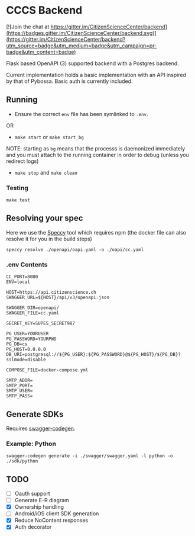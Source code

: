 # CCCS Backend

[![Join the chat at https://gitter.im/CitizenScienceCenter/backend](https://badges.gitter.im/CitizenScienceCenter/backend.svg)](https://gitter.im/CitizenScienceCenter/backend?utm_source=badge&utm_medium=badge&utm_campaign=pr-badge&utm_content=badge)

Flask based OpenAPI (3) supported backend with a Postgres backend.

Current implementation holds a basic implementation with an API inspired by that of Pybossa. Basic auth is currently included.

## Running

* Ensure the correct `env` file has been symlinked to `.env`.

OR

* `make start` or `make start_bg`

NOTE: starting as `bg` means that the processs is daemonized immediately and you must attach to the running container in order to debug (unless you redirect logs)

* `make stop` and `make clean`

### Testing

`make test`


## Resolving your spec

Here we use the [Speccy](https://github.com/wework/speccy) tool which requires npm (the docker file can also resolve it for you in the build steps)

`speccy resolve ./openapi/oapi.yaml -o ./oapi/cc.yaml`


### .env Contents

```env
CC_PORT=8080
ENV=local

HOST=https://api.citizenscience.ch
SWAGGER_URL=${HOST}/api/v3/openapi.json

SWAGGER_DIR=openapi/
SWAGGER_FILE=cc.yaml

SECRET_KEY=SUPES_SECRET987

PG_USER=YOURUSER
PG_PASSWORD=YOURPWD
PG_DB=cs
PG_HOST=0.0.0.0
DB_URI=postgresql://${PG_USER}:${PG_PASSWORD}@${PG_HOST}/${PG_DB}?sslmode=disable

COMPOSE_FILE=docker-compose.yml

SMTP_ADDR=
SMTP_PORT=
SMTP_USER=
SMTP_PASS=
```

## Generate SDKs

Requires [swagger-codegen](https://swagger.io/swagger-codegen/).

### Example: Python

`swagger-codegen generate -i ./swagger/swagger.yaml -l python -o ./sdk/python`

## TODO

* [ ] Oauth support
* [ ] Generate E-R diagram
* [x] Ownership handling
* [ ] Android/iOS client SDK generation
* [x] Reduce NoContent responses
* [x] Auth decorator
